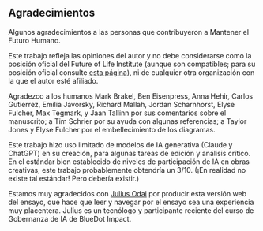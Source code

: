 ## Agradecimientos

Algunos agradecimientos a las personas que contribuyeron a Mantener el Futuro Humano.

Este trabajo refleja las opiniones del autor y no debe considerarse como la posición oficial del Future of Life Institute (aunque son compatibles; para su posición oficial consulte [esta página](https://futureoflife.org/our-position-on-ai/)), ni de cualquier otra organización con la que el autor esté afiliado.

Agradezco a los humanos Mark Brakel, Ben Eisenpress, Anna Hehir, Carlos Gutierrez, Emilia Javorsky, Richard Mallah, Jordan Scharnhorst, Elyse Fulcher, Max Tegmark, y Jaan Tallinn por sus comentarios sobre el manuscrito; a Tim Schrier por su ayuda con algunas referencias; a Taylor Jones y Elyse Fulcher por el embellecimiento de los diagramas.

Este trabajo hizo uso limitado de modelos de IA generativa (Claude y ChatGPT) en su creación, para algunas tareas de edición y análisis crítico. En el estándar bien establecido de niveles de participación de IA en obras creativas, este trabajo probablemente obtendría un 3/10. (¡En realidad no existe tal estándar! Pero debería existir.)

Estamos muy agradecidos con [Julius Odai](https://www.linkedin.com/in/julius-odai/) por producir esta versión web del ensayo, que hace que leer y navegar por el ensayo sea una experiencia muy placentera. Julius es un tecnólogo y participante reciente del curso de Gobernanza de IA de BlueDot Impact.